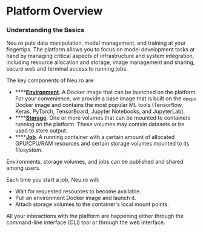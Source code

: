 # Platform Overview

### Understanding the Basics

Neu.ro puts data manipulation, model management, and training at your fingertips. The platform allows you to focus on model development tasks at hand by managing critical aspects of infrastructure and system integration, including resource allocation and storage, image management and sharing, secure web and terminal access to running jobs.

The key components of Neu.ro are:

* \*\*\*\*[**Environment**](working-with-the-platform/environments-docker-images.md). A Docker image that can be launched on the platform. For your convenience, we provide a base image that is built on the `deepo` Docker image and contains the most popular ML tools \(Tensorflow, Keras, PyTorch, TensorBoard, Jupyter Notebooks, and JupyterLab\).
* \*\*\*\*[**Storage**](platform-storage/storage.md). One or more volumes that can be mounted to containers running on the platform. These volumes may contain datasets or be used to store output.
* \*\*\*\*[**Job**](working-with-the-platform/jobs.md). A running container with a certain amount of allocated GPU/CPU/RAM resources and  certain storage volumes mounted to its filesystem.

Environments, storage volumes, and jobs can be published and shared among users.

Each time you start a job, Neu.ro will:

* Wait for requested resources to become available.
* Pull an environment Docker image and launch it.
* Attach storage volumes to the container's local mount points.

All your interactions with the platform are happening either through the command-line interface \(CLI\) tool or through the web interface.

